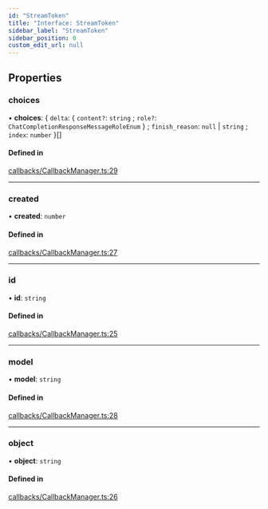 ```yaml
---
id: "StreamToken"
title: "Interface: StreamToken"
sidebar_label: "StreamToken"
sidebar_position: 0
custom_edit_url: null
---
```


## Properties

### choices

• **choices**: { `delta`: { `content?`: `string` ; `role?`: `ChatCompletionResponseMessageRoleEnum`  } ; `finish_reason`: ``null`` \| `string` ; `index`: `number`  }[]

#### Defined in

[callbacks/CallbackManager.ts:29](https://github.com/run-llama/LlamaIndexTS/blob/e108757/packages/core/src/callbacks/CallbackManager.ts#L29)

___

### created

• **created**: `number`

#### Defined in

[callbacks/CallbackManager.ts:27](https://github.com/run-llama/LlamaIndexTS/blob/e108757/packages/core/src/callbacks/CallbackManager.ts#L27)

___

### id

• **id**: `string`

#### Defined in

[callbacks/CallbackManager.ts:25](https://github.com/run-llama/LlamaIndexTS/blob/e108757/packages/core/src/callbacks/CallbackManager.ts#L25)

___

### model

• **model**: `string`

#### Defined in

[callbacks/CallbackManager.ts:28](https://github.com/run-llama/LlamaIndexTS/blob/e108757/packages/core/src/callbacks/CallbackManager.ts#L28)

___

### object

• **object**: `string`

#### Defined in

[callbacks/CallbackManager.ts:26](https://github.com/run-llama/LlamaIndexTS/blob/e108757/packages/core/src/callbacks/CallbackManager.ts#L26)
